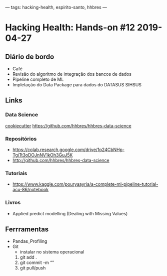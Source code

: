 —
tags: hacking-health, espirito-santo, hhbres
—

# Hacking Health: Hands-on #12 2019-04-27

## Diário de bordo
- Café
- Revisão do algoritmo de integração dos bancos de dados
- Pipeline completo de ML 
- Impletação do Data Package para dados do DATASUS SIHSUS


## Links

### Data Science
[cookiecutter](https://github.com/drivendata/cookiecutter-data-science)
https://github.com/hhbres/hhbres-data-science


### Repositórios
- https://colab.research.google.com/drive/1p24CbNHp-TgiTt3oDOJnNV1kOh3GuJ5K
- http://github.com/hhbres/hhbres-data-science


### Tutoriais
- https://www.kaggle.com/pouryaayria/a-complete-ml-pipeline-tutorial-acu-86/notebook

### Livros
- Applied predict modelling (Dealing with Missing Values)

## Ferrramentas
- Pandas_Profiling
- Git
  - instalar no sistema operacional
  1. git add .
  2. git commit -m “”
  3. git pull/push
